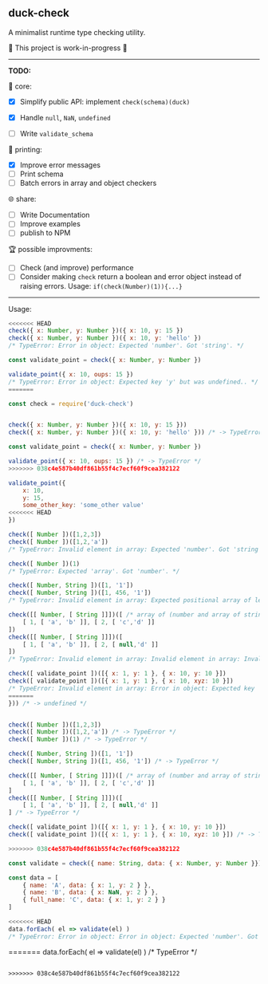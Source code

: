 ## duck-check

A minimalist runtime type checking utility.

🚧 This project is work-in-progress 🚧

___

<b>TODO:</b>

🚧 core:
- [x] Simplify public API: implement `check(schema)(duck)` 
- [x] Handle `null`, `NaN`, `undefined`
- [ ] Write `validate_schema`


🎨 printing:
- [x] Improve error messages
- [ ] Print schema 
- [ ] Batch errors in array and object checkers

🌐 share:
- [ ] Write Documentation
- [ ] Improve examples
- [ ] publish to NPM

🏆 possible improvments: 
- [ ] Check (and improve) performance 
- [ ] Consider making `check` return a boolean and error object instead of raising errors. 
Usage: `if(check(Number)(1)){...}`
___

Usage:

```js
<<<<<<< HEAD
check({ x: Number, y: Number })({ x: 10, y: 15 })
check({ x: Number, y: Number })({ x: 10, y: 'hello' }) 
/* TypeError: Error in object: Expected 'number'. Got 'string'. */

const validate_point = check({ x: Number, y: Number })

validate_point({ x: 10, oups: 15 }) 
/* TypeError: Error in object: Expected key 'y' but was undefined.. */
=======

const check = require('duck-check')


check({ x: Number, y: Number })({ x: 10, y: 15 }))
check({ x: Number, y: Number })({ x: 10, y: 'hello' })) /* -> TypeError */

const validate_point = check({ x: Number, y: Number })

validate_point({ x: 10, oups: 15 }) /* -> TypeError */
>>>>>>> 038c4e587b40df861b55f4c7ecf60f9cea382122

validate_point({
    x: 10, 
    y: 15, 
    some_other_key: 'some_other value'
<<<<<<< HEAD
})

check([ Number ])([1,2,3])
check([ Number ])([1,2,'a']) 
/* TypeError: Invalid element in array: Expected 'number'. Got 'string'. */

check([ Number ])(1) 
/* TypeError: Expected 'array'. Got 'number'. */

check([ Number, String ])([1, '1'])
check([ Number, String ])([1, 456, '1']) 
/* TypeError: Invalid element in array: Expected positional array of length '2'. Got array of length '3'. */

check([[ Number, [ String ]]])([ /* array of (number and array of string) */
    [ 1, [ 'a', 'b' ]], [ 2, [ 'c','d' ]]
])
check([[ Number, [ String ]]])([
    [ 1, [ 'a', 'b' ]], [ 2, [ null,'d' ]]
]) 
/* TypeError: Invalid element in array: Invalid element in array: Invalid element in array: Expected 'string'. Got 'null'. */

check([ validate_point ])([{ x: 1, y: 1 }, { x: 10, y: 10 }])
check([ validate_point ])([{ x: 1, y: 1 }, { x: 10, xyz: 10 }]) 
/* TypeError: Invalid element in array: Error in object: Expected key 'y' but was undefined */
=======
})) /* -> undefined */


check([ Number ])([1,2,3])
check([ Number ])([1,2,'a']) /* -> TypeError */
check([ Number ])(1) /* -> TypeError */

check([ Number, String ])([1, '1'])
check([ Number, String ])([1, 456, '1']) /* -> TypeError */

check([[ Number, [ String ]]])([ /* array of (number and array of string) */
    [ 1, [ 'a', 'b' ]], [ 2, [ 'c','d' ]]
]
check([[ Number, [ String ]]])([
    [ 1, [ 'a', 'b' ]], [ 2, [ null,'d' ]]
] /* -> TypeError */

check([ validate_point ])([{ x: 1, y: 1 }, { x: 10, y: 10 }])
check([ validate_point ])([{ x: 1, y: 1 }, { x: 10, xyz: 10 }]) /* -> TypeError */

>>>>>>> 038c4e587b40df861b55f4c7ecf60f9cea382122

const validate = check({ name: String, data: { x: Number, y: Number }})

const data = [
    { name: 'A', data: { x: 1, y: 2 } },
    { name: 'B', data: { x: NaN, y: 2 } },
    { full_name: 'C', data: { x: 1, y: 2 } }
] 

<<<<<<< HEAD
data.forEach( el => validate(el) ) 
/* TypeError: Error in object: Error in object: Expected 'number'. Got 'NaN'. */

```
=======
data.forEach( el => validate(el) ) /* TypeError */



```

>>>>>>> 038c4e587b40df861b55f4c7ecf60f9cea382122
